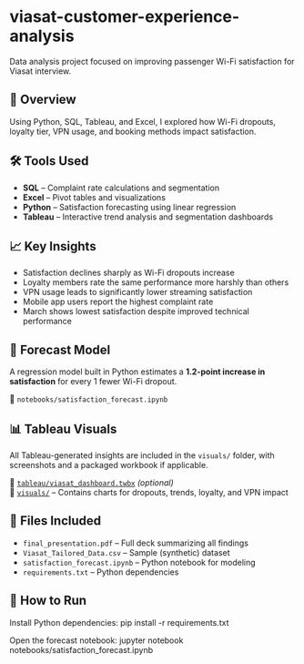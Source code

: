 # viasat-customer-experience-analysis
Data analysis project focused on improving passenger Wi-Fi satisfaction for Viasat interview.

## 🧠 Overview

Using Python, SQL, Tableau, and Excel, I explored how Wi-Fi dropouts, loyalty tier, VPN usage, and booking methods impact satisfaction.

## 🛠️ Tools Used

- **SQL** – Complaint rate calculations and segmentation
- **Excel** – Pivot tables and visualizations
- **Python** – Satisfaction forecasting using linear regression
- **Tableau** – Interactive trend analysis and segmentation dashboards

## 📈 Key Insights

- Satisfaction declines sharply as Wi-Fi dropouts increase
- Loyalty members rate the same performance more harshly than others
- VPN usage leads to significantly lower streaming satisfaction
- Mobile app users report the highest complaint rate
- March shows lowest satisfaction despite improved technical performance

## 🧠 Forecast Model

A regression model built in Python estimates a **1.2-point increase in satisfaction** for every 1 fewer Wi-Fi dropout.

📁 `notebooks/satisfaction_forecast.ipynb`

## 📊 Tableau Visuals

All Tableau-generated insights are included in the `visuals/` folder, with screenshots and a packaged workbook if applicable.

📁 [`tableau/viasat_dashboard.twbx`](tableau/viasat_dashboard.twbx) *(optional)*  
📁 [`visuals/`](visuals/) – Contains charts for dropouts, trends, loyalty, and VPN impact

## 📂 Files Included

- `final_presentation.pdf` – Full deck summarizing all findings
- `Viasat_Tailored_Data.csv` – Sample (synthetic) dataset
- `satisfaction_forecast.ipynb` – Python notebook for modeling
- `requirements.txt` – Python dependencies

## 🚀 How to Run

Install Python dependencies:
pip install -r requirements.txt

Open the forecast notebook:
jupyter notebook notebooks/satisfaction_forecast.ipynb
